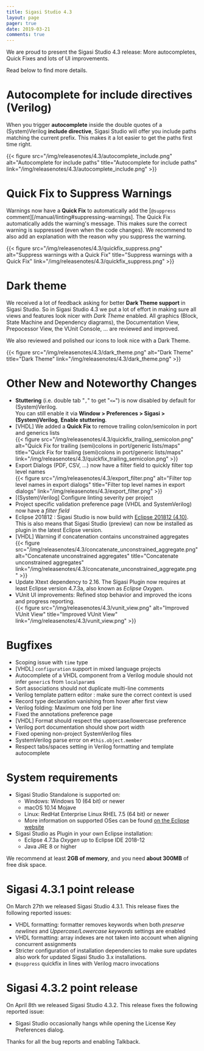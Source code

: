 ```yaml
---
title: Sigasi Studio 4.3
layout: page
pager: true
date: 2019-03-21
comments: true
---
```


We are proud to present the Sigasi Studio 4.3 release: More autocompletes, Quick Fixes and lots of UI improvements.

Read below to find more details.

# Autocomplete for include directives (Verilog)

When you trigger **autocomplete** inside the double quotes of a (System)Verilog **include directive**, Sigasi Studio will offer you include paths matching the current prefix. This makes it a lot easier to get the paths first time right.  

{{< figure src="/img/releasenotes/4.3/autocomplete_include.png" alt="Autocomplete for include paths" title="Autocomplete for include paths" link="/img/releasenotes/4.3/autocomplete_include.png" >}}

# Quick Fix to Suppress Warnings

Warnings now have a **Quick Fix** to automatically add the [`@suppress` comment][/manual/linting#suppressing-warnings]. The Quick Fix automatically adds the warning's message. This makes sure the correct warning is suppressed (even when the code changes). We recommend to also add an explanation with the reason why you suppress the warning.  

{{< figure src="/img/releasenotes/4.3/quickfix_suppress.png" alt="Suppress warnings with a Quick Fix" title="Suppress warnings with a Quick Fix" link="/img/releasenotes/4.3/quickfix_suppress.png" >}}

# Dark theme

We received a lot of feedback asking for better **Dark Theme support** in Sigasi Studio. So in Sigasi Studio 4.3 we put a lot of effort in making sure all views and features look nicer with *Dark Theme*
 enabled. All graphics (Block, State Machine and Dependency diagrams), the Documentation View, Prepocessor View, the VUnit Console, ... are reviewed and improved.

We also reviewed and polished our icons to look nice with a Dark Theme.  

{{< figure src="/img/releasenotes/4.3/dark_theme.png" alt="Dark Theme" title="Dark Theme" link="/img/releasenotes/4.3/dark_theme.png" >}}

# Other New and Noteworthy Changes

* **Stuttering** (i.e. double tab "`,`" to get "`<=`") is now disabled by default for (System)Verilog.  
  You can still enable it via **Window > Preferences > Sigasi > (System)Verilog**, **Enable stuttering**.
* \[VHDL] We added a **Quick Fix** to remove trailing colon/semicolon in port and generics lists  
  {{< figure src="/img/releasenotes/4.3/quickfix_trailing_semicolon.png" alt="Quick Fix for trailing (semi)colons in port/generic lists/maps" title="Quick Fix for trailing (semi)colons in port/generic lists/maps" link="/img/releasenotes/4.3/quickfix_trailing_semicolon.png" >}}
* Export Dialogs (PDF, CSV, ...) now have a filter field to quickly filter top level names  
 {{< figure src="/img/releasenotes/4.3/export_filter.png" alt="Filter top level names in export dialogs" title="Filter top level names in export dialogs" link="/img/releasenotes/4.3/export_filter.png" >}}
* \[(System)Verilog] Configure linting severity per project
* Project specific validation preference page (VHDL and SystemVerilog) now have a *filter field*
* Eclipse 201812 : Sigasi Studio is now build with [Eclipse 201812 (4.10)](https://www.eclipse.org/eclipse/news/4.10/platform.php). This is also means that Sigasi Studio (preview) can now be installed as plugin in the latest Eclipse version.
* \[VHDL] Warning if concatenation contains unconstrained aggregates  
{{< figure src="/img/releasenotes/4.3/concatenate_unconstrained_aggregate.png" alt="Concatenate unconstrained aggregates" title="Concatenate unconstrained aggregates" link="/img/releasenotes/4.3/concatenate_unconstrained_aggregate.png" >}}
* Update Xtext dependency to 2.16. The Sigasi Plugin now requires at least Eclipse version 4.7.3a, also known as *Eclipse Oxygen*.
* VUnit UI improvements: Refined stop behavior and improved the icons and progress reporting.  
{{< figure src="/img/releasenotes/4.3/vunit_view.png" alt="Improved VUnit View" title="Improved VUnit View" link="/img/releasenotes/4.3/vunit_view.png" >}}

# Bugfixes

- Scoping issue with `time` type
- \[VHDL] `configuration` support in mixed language projects
- Autocomplete of a VHDL component from a Verilog module should not infer `generic`s from `localparam`s
- Sort associations should not duplicate multi-line comments
- Verilog template pattern editor : make sure the correct context is used
- Record type declaration vanishing from hover after first view
- Verilog folding: Maximum one fold per line
- Fixed the annotations preference page
- \[VHDL] Format should respect the uppercase/lowercase preference
- Verilog port documentation should show port width
- Fixed opening non-project SystemVerilog files
- SystemVerilog parse error on `#this.object.member`
- Respect tabs/spaces setting in Verilog formatting and template autocomplete

# System requirements

* Sigasi Studio Standalone is supported on:
    * Windows: Windows 10 (64 bit) or newer
    * macOS 10.14 Mojave
    * Linux: RedHat Enterprise Linux RHEL 7.5 (64 bit) or newer
    * More information on supported OSes can be found [on the Eclipse website](https://www.eclipse.org/projects/project-plan.php?planurl=http://www.eclipse.org/eclipse/development/plans/eclipse_project_plan_4_10.xml#target_environments)
* Sigasi Studio as Plugin in your own Eclipse installation:
    * Eclipse 4.7.3a *Oxygen* up to Eclipse IDE 2018-12
    * Java JRE 8 or higher  

We recommend at least **2GB of memory**, and you need **about 300MB** of free disk space.

# Sigasi 4.3.1 point release

On March 27th we released Sigasi Studio 4.3.1. This release fixes the following reported issues:

* VHDL formatting: formatter removes keywords when both *preserve newlines* and *Uppercase/Lowercase keywords* settings are enabled
* VHDL formatting: array indexes are not taken into account when aligning concurrent assignments
* Stricter configuration of installation dependencies to make sure updates also work for updated Sigasi Studio 3.x installations.
* `@suppress` quickfix in lines with Verilog macro invocations

# Sigasi 4.3.2 point release

On April 8th we released Sigasi Studio 4.3.2. This release fixes the following reported issue:

* Sigasi Studio occasionally hangs while opening the License Key Preferences dialog.

Thanks for all the bug reports and enabling Talkback.